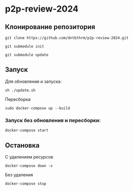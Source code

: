 # p2p-review-2024

## Клонирование репозитория

`git clone https://github.com/dntbthrm/p2p-review-2024.git` 

`git submodule init`

`git submodule update`

## Запуск 

Для обновления и запуска:

`sh ./update.sh`

Пересборка

`sudo docker-compose up --build`

### Запуск без обновления и пересборки:

`docker-compose start`

## Остановка

С удалением ресурсов

`docker-compose down -v`

Без удаления

`docker-compose stop`